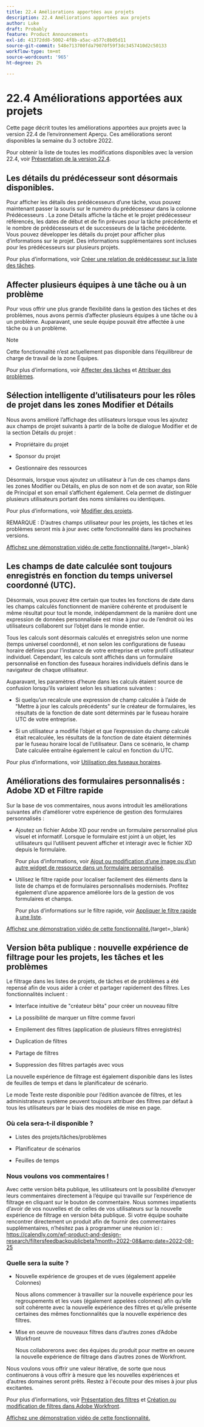 ```yaml
---
title: 22.4 Améliorations apportées aux projets
description: 22.4 Améliorations apportées aux projets
author: Luke
draft: Probably
feature: Product Announcements
exl-id: 41372dd8-5002-4f8b-a5ac-a577c8b05d11
source-git-commit: 548e713700fda79070f59f3dc3457410d2c50133
workflow-type: tm+mt
source-wordcount: '965'
ht-degree: 2%

---
```


# 22.4 Améliorations apportées aux projets

Cette page décrit toutes les améliorations apportées aux projets avec la version 22.4 de l’environnement Aperçu. Ces améliorations seront disponibles la semaine du 3 octobre 2022.

Pour obtenir la liste de toutes les modifications disponibles avec la version 22.4, voir [Présentation de la version 22.4](/help/quicksilver/product-announcements/product-releases/22.4-release-activity/22-4-release-overview.md).

## Les détails du prédécesseur sont désormais disponibles.

Pour afficher les détails des prédécesseurs d’une tâche, vous pouvez maintenant passer la souris sur le numéro du prédécesseur dans la colonne Prédécesseurs . La zone Détails affiche la tâche et le projet prédécesseur référencés, les dates de début et de fin prévues pour la tâche précédente et le nombre de prédécesseurs et de successeurs de la tâche précédente. Vous pouvez développer les détails du projet pour afficher plus d’informations sur le projet. Des informations supplémentaires sont incluses pour les prédécesseurs sur plusieurs projets.

Pour plus d’informations, voir [Créer une relation de prédécesseur sur la liste des tâches](/help/quicksilver/manage-work/tasks/use-prdcssrs/create-predecessors-on-task-list.md).

## Affecter plusieurs équipes à une tâche ou à un problème

Pour vous offrir une plus grande flexibilité dans la gestion des tâches et des problèmes, nous avons permis d’affecter plusieurs équipes à une tâche ou à un problème. Auparavant, une seule équipe pouvait être affectée à une tâche ou à un problème.

>[!NOTE]
>
>Cette fonctionnalité n’est actuellement pas disponible dans l’équilibreur de charge de travail de la zone Équipes.

Pour plus d’informations, voir [Affecter des tâches](/help/quicksilver/manage-work/tasks/assign-tasks/assign-tasks.md) et [Attribuer des problèmes](/help/quicksilver/manage-work/issues/manage-issues/assign-issues.md).

## Sélection intelligente d’utilisateurs pour les rôles de projet dans les zones Modifier et Détails

Nous avons amélioré l’affichage des utilisateurs lorsque vous les ajoutez aux champs de projet suivants à partir de la boîte de dialogue Modifier et de la section Détails du projet :

* Propriétaire du projet

* Sponsor du projet

* Gestionnaire des ressources

Désormais, lorsque vous ajoutez un utilisateur à l’un de ces champs dans les zones Modifier ou Détails, en plus de son nom et de son avatar, son Rôle de Principal et son email s’affichent également. Cela permet de distinguer plusieurs utilisateurs portant des noms similaires ou identiques.

Pour plus d’informations, voir [Modifier des projets](/help/quicksilver/manage-work/projects/manage-projects/edit-projects.md).

REMARQUE : D’autres champs utilisateur pour les projets, les tâches et les problèmes seront mis à jour avec cette fonctionnalité dans les prochaines versions.

[Affichez une démonstration vidéo de cette fonctionnalité.](https://video.tv.adobe.com/v/3412390/){target=_blank}

## Les champs de date calculée sont toujours enregistrés en fonction du temps universel coordonné (UTC).

Désormais, vous pouvez être certain que toutes les fonctions de date dans les champs calculés fonctionnent de manière cohérente et produisent le même résultat pour tout le monde, indépendamment de la manière dont une expression de données personnalisée est mise à jour ou de l’endroit où les utilisateurs collaborent sur l’objet dans le monde entier.

Tous les calculs sont désormais calculés et enregistrés selon une norme (temps universel coordonné), et non selon les configurations de fuseau horaire définies pour l’instance de votre entreprise et votre profil utilisateur individuel. Cependant, les calculs sont affichés dans un formulaire personnalisé en fonction des fuseaux horaires individuels définis dans le navigateur de chaque utilisateur.

Auparavant, les paramètres d’heure dans les calculs étaient source de confusion lorsqu’ils variaient selon les situations suivantes :

* Si quelqu’un recalcule une expression de champ calculée à l’aide de &quot;Mettre à jour les calculs précédents&quot; sur le créateur de formulaires, les résultats de la fonction de date sont déterminés par le fuseau horaire UTC de votre entreprise.

* Si un utilisateur a modifié l’objet et que l’expression du champ calculé était recalculée, les résultats de la fonction de date étaient déterminés par le fuseau horaire local de l’utilisateur. Dans ce scénario, le champ Date calculée entraîne également le calcul en fonction du UTC.

Pour plus d’informations, voir [Utilisation des fuseaux horaires](/help/quicksilver/workfront-basics/tips-tricks-and-troubleshooting/working-across-timezones.md).

## Améliorations des formulaires personnalisés : Adobe XD et Filtre rapide

Sur la base de vos commentaires, nous avons introduit les améliorations suivantes afin d’améliorer votre expérience de gestion des formulaires personnalisés :

* Ajoutez un fichier Adobe XD pour rendre un formulaire personnalisé plus visuel et informatif. Lorsque le formulaire est joint à un objet, les utilisateurs qui l’utilisent peuvent afficher et interagir avec le fichier XD depuis le formulaire.

  Pour plus d’informations, voir [Ajout ou modification d’une image ou d’un autre widget de ressource dans un formulaire personnalisé](/help/quicksilver/administration-and-setup/customize-workfront/create-manage-custom-forms/add-widget-or-edit-its-properties-in-a-custom-form.md).

* Utilisez le filtre rapide pour localiser facilement des éléments dans la liste de champs et de formulaires personnalisés modernisés. Profitez également d’une apparence améliorée lors de la gestion de vos formulaires et champs.

  Pour plus d’informations sur le filtre rapide, voir [Appliquer le filtre rapide à une liste](/help/quicksilver/workfront-basics/navigate-workfront/use-lists/apply-quick-filter-list.md).

[Affichez une démonstration vidéo de cette fonctionnalité.](https://video.tv.adobe.com/v/3412469/){target=_blank}

## Version bêta publique : nouvelle expérience de filtrage pour les projets, les tâches et les problèmes

Le filtrage dans les listes de projets, de tâches et de problèmes a été repensé afin de vous aider à créer et partager rapidement des filtres. Les fonctionnalités incluent :

* Interface intuitive de &quot;créateur bêta&quot; pour créer un nouveau filtre

* La possibilité de marquer un filtre comme favori

* Empilement des filtres (application de plusieurs filtres enregistrés)

* Duplication de filtres

* Partage de filtres

* Suppression des filtres partagés avec vous


La nouvelle expérience de filtrage est également disponible dans les listes de feuilles de temps et dans le planificateur de scénario.

Le mode Texte reste disponible pour l’édition avancée de filtres, et les administrateurs système peuvent toujours attribuer des filtres par défaut à tous les utilisateurs par le biais des modèles de mise en page.

### Où cela sera-t-il disponible ?

* Listes des projets/tâches/problèmes

* Planificateur de scénarios

* Feuilles de temps


### Nous voulons vos commentaires !

Avec cette version bêta publique, les utilisateurs ont la possibilité d’envoyer leurs commentaires directement à l’équipe qui travaille sur l’expérience de filtrage en cliquant sur le bouton de commentaire. Nous sommes impatients d’avoir de vos nouvelles et de celles de vos utilisateurs sur la nouvelle expérience de filtrage en version bêta publique. Si votre équipe souhaite rencontrer directement un produit afin de fournir des commentaires supplémentaires, n’hésitez pas à programmer une réunion ici : https://calendly.com/wf-product-and-design-research/filtersfeedbackpublicbeta?month=2022-08&amp;date=2022-08-25

### Quelle sera la suite ?

* Nouvelle expérience de groupes et de vues (également appelée Colonnes)

  Nous allons commencer à travailler sur la nouvelle expérience pour les regroupements et les vues (également appelées colonnes) afin qu’elle soit cohérente avec la nouvelle expérience des filtres et qu’elle présente certaines des mêmes fonctionnalités que la nouvelle expérience des filtres.

* Mise en oeuvre de nouveaux filtres dans d’autres zones d’Adobe Workfront

  Nous collaborerons avec des équipes du produit pour mettre en oeuvre la nouvelle expérience de filtrage dans d’autres zones de Workfront.


Nous voulons vous offrir une valeur itérative, de sorte que nous continuerons à vous offrir à mesure que les nouvelles expériences et d’autres domaines seront prêts. Restez à l&#39;écoute pour des mises à jour plus excitantes.

Pour plus d’informations, voir [Présentation des filtres](/help/quicksilver/reports-and-dashboards/reports/reporting-elements/filters-overview.md) et [Création ou modification de filtres dans Adobe Workfront](/help/quicksilver/reports-and-dashboards/reports/reporting-elements/create-filters.md).

[Affichez une démonstration vidéo de cette fonctionnalité.](https://video.tv.adobe.com/v/3412391/)
